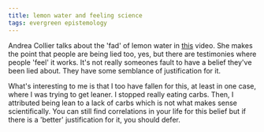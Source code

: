```yaml
---
title: lemon water and feeling science
tags: evergreen epistemology
---
```


Andrea Collier talks about the 'fad' of lemon water in [this](https://youtu.be/rBQhdO2UxaQ) video. She makes the point that people are being lied too,
yes, but there are testimonies where people 'feel' it works. It's not really someones fault to have a belief they've
been lied about. They have some semblance of justification for it.

What's interesting to me is that I too have fallen for this, at least in one case, where I was trying to get leaner. I
stopped really eating carbs. Then, I attributed being lean to a lack of carbs which is not what makes sense
scientifically. You can still find correlations in your life for this belief but if there is a 'better' justification
for it, you should defer.
